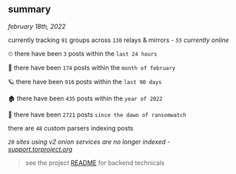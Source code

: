 
## summary
_february 18th, 2022_

currently tracking `91` groups across `130` relays & mirrors - _`55` currently online_

⏲ there have been `3` posts within the `last 24 hours`

🦈 there have been `174` posts within the `month of february`

🪐 there have been `916` posts within the `last 90 days`

🏚 there have been `435` posts within the `year of 2022`

🦕 there have been `2721` posts `since the dawn of ransomwatch`

there are `48` custom parsers indexing posts

_`20` sites using v2 onion services are no longer indexed - [support.torproject.org](https://support.torproject.org/onionservices/v2-deprecation/)_

> see the project [README](https://github.com/thetanz/ransomwatch#ransomwatch--) for backend technicals
